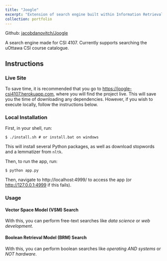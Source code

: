 ```yaml
---
title: "Joogle"
excerpt: "Extension of search engine built within Information Retrieval course featuring full-text search, spell check, document clustering, topic classification. [Live site](https://joogle-csi4107.herokuapp.com)"
collection: portfolio
---
```


Github: [jacobdanovitch/Joogle](https://github.com/jacobdanovitch/Joogle)

A search engine made for CSI 4107. Currently supports searching the uOttawa CSI course catalogue.


## Instructions

### Live Site

To save time, it is recommended that you go to https://joogle-csi4107.herokuapp.com, where you will find the project live. This will save you the time of downloading any dependencies. However, if you wish to execute locally, follow the instructions below.

### Local Installation

First, in your shell, run:

```shell
$ ./install.sh # or install.bat on windows
```

This will install several Python packages, as well as download stopwords and a lemmatizer from `nltk`. 

Then, to run the app, run:

```shell
$ python app.py
```

Then, navigate to http://localhost:4999/ to access the app (or http://127.0.0.1:4999 if this fails).

### Usage

#### Vector Space Model (VSM) Search 

With this, you can perform free-text searches like *data science* or *web development*.

#### Boolean Retrieval Model (BRM) Search 

With this, you can perform boolean searches like *operating AND systems* or *NOT hardware*.

